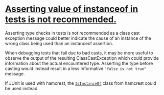 # [ Asserting value of instanceof in tests is not recommended. ](https://spotbugs.readthedocs.io/en/latest/bugDescriptions.html#JUA_DONT_ASSERT_INSTANCEOF_IN_TESTS)

Asserting type checks in tests is not recommended as a class cast exception message could better indicate
            the cause of an instance of the wrong class being used than an instanceof assertion.

When debugging tests that fail due to bad casts, it may be more useful to observe the output of the
            resulting ClassCastException which could provide information about the actual encountered type.
            Asserting the type before casting would instead result in a less informative `"false is not true"`
            message.

If JUnit is used with hamcrest, the [`IsInstanceOf`](https://junit.org/junit4/javadoc/latest/index.html?org/hamcrest/core/IsInstanceOf.html)
            class from hamcrest could be used instead.